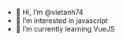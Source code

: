 - 👋 Hi, I’m @vietanh74
- 👀 I’m interested in javascript
- 🌱 I’m currently learning VueJS

<!---
vietanh74/vietanh74 is a ✨ special ✨ repository because its `README.md` (this file) appears on your GitHub profile.
You can click the Preview link to take a look at your changes.
--->

